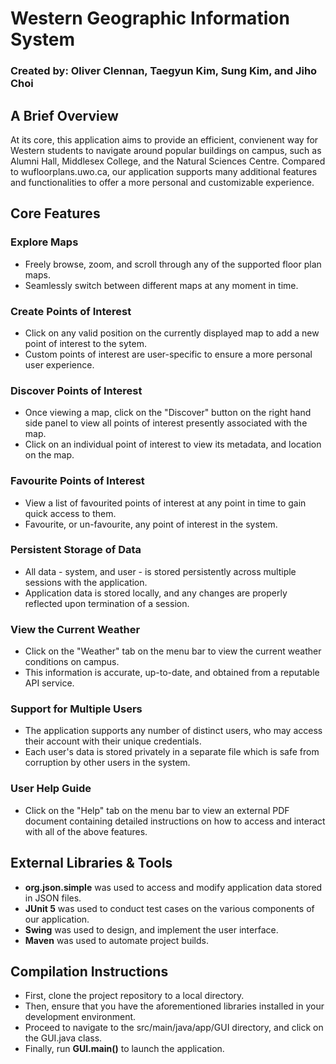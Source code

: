 <h1> Western Geographic Information System </h1>
<h3> Created by: Oliver Clennan, Taegyun Kim, Sung Kim, and Jiho Choi</h3>

<h2> A Brief Overview </h2>
At its core, this application aims to provide an efficient, convienent way for Western students to navigate around popular buildings on campus, such as Alumni Hall, Middlesex College, and the Natural Sciences Centre. Compared to wufloorplans.uwo.ca, our application supports many additional features and functionalities to offer a more personal and customizable experience.

<h2> Core Features </h2>

<h3> Explore Maps </h3>
<ul>
<li> Freely browse, zoom, and scroll through any of the supported floor plan maps.</li>
<li> Seamlessly switch between different maps at any moment in time.</li>
</ul>

<h3> Create Points of Interest </h3>
<ul>
<li> Click on any valid position on the currently displayed map to add a new point of interest to the sytem.</li>
<li> Custom points of interest are user-specific to ensure a more personal user experience. </li>
</ul>

<h3> Discover Points of Interest  </h3>
<ul>
<li> Once viewing a map, click on the "Discover" button on the right hand side panel to view all points of interest presently associated with the map.</li>
<li> Click on an individual point of interest to view its metadata, and location on the map.</li>
</ul>

<h3> Favourite Points of Interest </h3>
<ul>
<li> View a list of favourited points of interest at any point in time to gain quick access to them.</li>
<li> Favourite, or un-favourite, any point of interest in the system. </li>
</ul>

<h3> Persistent Storage of Data </h3>
<ul>
<li> All data - system, and user - is stored persistently across multiple sessions with the application.</li>
<li> Application data is stored locally, and any changes are properly reflected upon termination of a session.  </li>
</ul>

<h3> View the Current Weather </h3>
<ul>
<li> Click on the "Weather" tab on the menu bar to view the current weather conditions on campus.</li>
<li> This information is accurate, up-to-date, and obtained from a reputable API service.  </li>
</ul>

<h3> Support for Multiple Users </h3>
<ul>
<li> The application supports any number of distinct users, who may access their account with their unique credentials.</li>
<li> Each user's data is stored privately in a separate file which is safe from corruption by other users in the system. </li>
</ul>

<h3> User Help Guide </h3>
<ul>
<li> Click on the "Help" tab on the menu bar to view an external PDF document containing detailed instructions on how to access and interact with all of the above features. </li>
</ul>

<h2> External Libraries & Tools </h2>
<ul>
<li> <b>org.json.simple</b> was used to access and modify application data stored in JSON files.</li>
<li> <b>JUnit 5</b> was used to conduct test cases on the various components of our application.</li>
<li> <b>Swing</b> was used to design, and implement the user interface.</li>
<li> <b>Maven</b> was used to automate project builds.</li>
</ul>

<h2> Compilation Instructions </h2>
<ul>
<li> First, clone the project repository to a local directory.</li>
<li> Then, ensure that you have the aforementioned libraries installed in your development environment. </li>
<li> Proceed to navigate to the src/main/java/app/GUI directory, and click on the GUI.java class.</li>
<li> Finally, run <b>GUI.main()</b> to launch the application. </li>
</ul>
